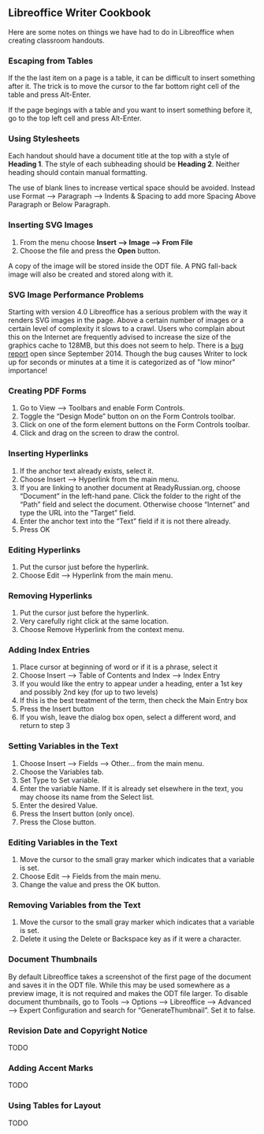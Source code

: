 ## Libreoffice Writer Cookbook

Here are some notes on things we have had to do in Libreoffice when
creating classroom handouts.

### Escaping from Tables

If the the last item on a page is a table, it can be difficult to insert
something after it. The trick is to move the cursor to the far bottom 
right cell of the table and press Alt-Enter.

If the page begings with a table and you want to insert something before it,
go to the top left cell and press Alt-Enter.

### Using Stylesheets

Each handout should have a document title at the top with a style of
**Heading 1**. The style of each subheading should be **Heading 2**. Neither
heading should contain manual formatting.

The use of blank lines to increase vertical space should be avoided.
Instead use Format ⟶ Paragraph ⟶ Indents & Spacing to add more
Spacing Above Paragraph or Below Paragraph.

### Inserting SVG Images

1.  From the menu choose **Insert ⟶ Image ⟶ From File**
2.  Choose the file and press the **Open** button.

A copy of the image will be stored inside the ODT file. A PNG fall-back
image will also be created and stored along with it.

### SVG Image Performance Problems

Starting with version 4.0 Libreoffice has a serious problem with the way it
renders SVG images in the page. Above a certain number of images or a certain
level of complexity it slows to a crawl.  Users who complain about this on the
Internet are frequently advised to increase the size of the graphics cache to
128MB, but this does not seem to help. There is a
[bug report](https://bugs.documentfoundation.org/show_bug.cgi?id=83426)
open since September 2014. Though the bug causes Writer to lock up for
seconds or minutes at a time it is categorized as of "low minor" importance!

### Creating PDF Forms

1. Go to View ⟶ Toolbars and enable Form Controls.
2. Toggle the “Design Mode” button on on the Form Controls toolbar.
3. Click on one of the form element buttons on the Form Controls toolbar.
4. Click and drag on the screen to draw the control.

### Inserting Hyperlinks

1. If the anchor text already exists, select it.
2. Choose Insert ⟶ Hyperlink from the main menu.
3. If you are linking to another document at ReadyRussian.org, choose
   “Document” in the left-hand pane. Click the folder to the right of
   the “Path” field and select the document. Otherwise choose
   “Internet” and type the URL into the “Target” field.
4. Enter the anchor text into the “Text” field if it is not there
   already.
5. Press OK

### Editing Hyperlinks

1. Put the cursor just before the hyperlink.
2. Choose Edit ⟶ Hyperlink from the main menu.

### Removing Hyperlinks

1. Put the cursor just before the hyperlink.
2. Very carefully right click at the same location.
3. Choose Remove Hyperlink from the context menu.

### Adding Index Entries

1. Place cursor at beginning of word or if it is a phrase, select it
2. Choose Insert ⟶ Table of Contents and Index ⟶ Index Entry
3. If you would like the entry to appear under a heading, enter a 1st
   key and possibly 2nd key (for up to two levels)
4. If this is the best treatment of the term, then check the Main Entry
   box
5. Press the Insert button
6. If you wish, leave the dialog box open, select a different word, and
   return to step 3

### Setting Variables in the Text

1. Choose Insert ⟶ Fields ⟶ Other... from the main menu.
2. Choose the Variables tab.
3. Set Type to Set variable.
4. Enter the variable Name. If it is already set elsewhere in the text,
   you may choose its name from the Select list.
5. Enter the desired Value.
6. Press the Insert button (only once).
7. Press the Close button.

### Editing Variables in the Text

1.  Move the cursor to the small gray marker which indicates that a
    variable is set.
2.  Choose Edit ⟶ Fields from the main menu.
3.  Change the value and press the OK button.

### Removing Variables from the Text

1.  Move the cursor to the small gray marker which indicates that a
    variable is set.
2.  Delete it using the Delete or Backspace key as if it were a
    character.

### Document Thumbnails

By default Libreoffice takes a screenshot of the first page of the document
and saves it in the ODT file. While this may be used somewhere as a preview
image, it is not required and makes the ODT file larger. To disable document
thumbnails, go to Tools ⟶ Options ⟶ Libreoffice ⟶ Advanced ⟶ Expert Configuration
and search for “GenerateThumbnail”. Set it to false.

### Revision Date and Copyright Notice

TODO

### Adding Accent Marks

TODO

### Using Tables for Layout

TODO


